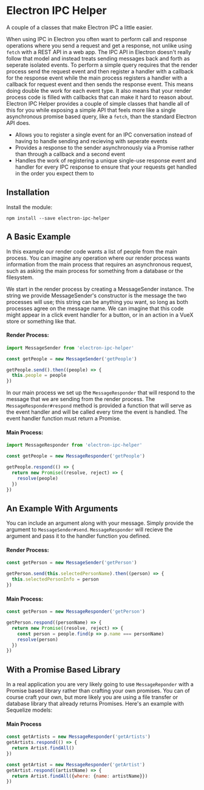 # Electron IPC Helper
A couple of a classes that make Electron IPC a little easier. 

When using IPC in Electron you often want to perform call and response operations where you send a request and get a response, not unlike using `fetch` with a REST API in a web app. The IPC API in Electron doesn't really follow that model and instead treats sending messages back and forth as seperate isolated events. To perform a simple query requires that the render process send the request event and then register a handler with a callback for the response event while the main process registers a handler with a callback for request event and then sends the response event. This means doing double the work for each event type. It also means that your render process code is filled with callbacks that can make it hard to reason about. Electron IPC Helper provides a couple of simple classes that handle all of this for you while exposing a simple API that feels more like a single asynchronous promise based query, like a `fetch`, than the standard Electron API does.

* Allows you to register a single event for an IPC conversation instead of having to handle sending and recieving with seperate events
* Provides a response to the sender asynchronously via a Promise rather than through a callback and a second event
* Handles the work of registering a unique single-use response event and handler for every IPC response to ensure that your requests get handled in the order you expect them to

## Installation
Install the module:
```
npm install --save electron-ipc-helper
```

## A Basic Example
In this example our render code wants a list of people from the main process. You can imagine any operation where our render process wants information from the main process that requires an asynchronous request, such as asking the main process for something from a database or the filesystem.

We start in the render process by creating a MessageSender instance. The string we provide MessageSender's constructor is the message the two processes will use; this string can be anything you want, so long as both processes agree on the message name. We can imagine that this code might appear in a click event handler for a button, or in an action in a VueX store or something like that.
#### Render Process:
```javascript
import MessageSender from 'electron-ipc-helper'

const getPeople = new MessageSender('getPeople')

getPeople.send().then((people) => {
  this.people = people
})
```
In our main process we set up the `MessageResponder` that will respond to the message that we are sending from the render process. The `MessageResponder#respond` method is provided a function that will serve as the event handler and will be called every time the event is handled. The event handler function must return a Promise.
#### Main Process:
```javascript
import MessageResponder from 'electron-ipc-helper'

const getPeople = new MessageResponder('getPeople')

getPeople.respond(() => {
  return new Promise((resolve, reject) => {
    resolve(people)
  })
})
```
## An Example With Arguments
You can include an argument along with your message. Simply provide the argument to `MessageSender#send`. `MessageResponder` will recieve the argument and pass it to the handler function you defined.
#### Render Process:
```javascript
const getPerson = new MessageSender('getPerson')

getPerson.send(this.selectedPersonName).then((person) => {
  this.selectedPersonInfo = person
})
```
#### Main Process:
```javascript
const getPerson = new MessageResponder('getPerson')

getPerson.respond((personName) => {
  return new Promise((resolve, reject) => {
    const person = people.find(p => p.name === personName)
    resolve(person)
  })
})
```

## With a Promise Based Library
In a real application you are very likely going to use `MessageReponder` with a Promise based library rather than crafting your own promises. You can of course craft your own, but more likely you are using a file transfer or database library that already returns Promises. Here's an example with Sequelize models:

#### Main Process
```javascript
const getArtists = new MessageResponder('getArtists')
getArtists.respond(() => {
  return Artist.findAll()
})

const getArtist = new MessageResponder('getArtist')
getArtist.respond((artistName) => {
  return Artist.findAll({where: {name: artistName}})
})
```